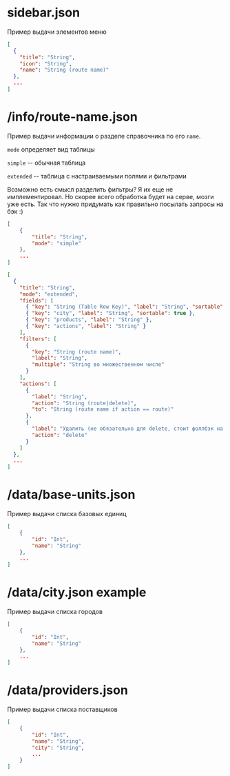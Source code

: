 # sidebar.json
Пример выдачи элементов меню

```json
[
  {
    "title": "String",
    "icon": "String",
    "name": "String (route name)"
  },
  ...
]
```

# /info/route-name.json
Пример выдачи информации о разделе справочника по его `name`.

`mode` определяет вид таблицы

`simple` -- обычная таблица

`extended` -- таблица с настраиваемыми полями и фильтрами

Возможно есть смысл разделить фильтры? Я их еще не имплементировал. Но скорее всего обработка будет на серве, мозги уже есть. Так что нужно придумать как правильно посылать запросы на бэк :)

```json
[
    {
        "title": "String",
        "mode": "simple"
    },
    ...
]
```

```json
[
  {
    "title": "String",
    "mode": "extended",
    "fields": [
      { "key": "String (Table Row Key)", "label": "String", "sortable": false },
      { "key": "city", "label": "String", "sortable": true },
      { "key": "products", "label": "String" },
      { "key": "actions", "label": "String" }
    ],
    "filters": [
      {
        "key": "String (route name)",
        "label": "String",
        "multiple": "String во множественном числе"
      }
    ],
    "actions": [
      {
        "label": "String",
        "action": "String (route|delete)",
        "to": "String (route name if action == route)"
      },
      {
        "label": "Удалить (не обязательно для delete, стоит фоллбэк на всякий)",
        "action": "delete"
      }
    ]
  },
  ...
]
```

# /data/base-units.json
Пример выдачи списка базовых единиц

```json
[
    {
        "id": "Int",
        "name": "String"
    },
    ...
]
```

# /data/city.json example
Пример выдачи списка городов

```json
[
    {
        "id": "Int",
        "name": "String"
    },
    ...
]
```

# /data/providers.json
Пример выдачи списка поставщиков 

```json
[
    {
        "id": "Int",
        "name": "String",
        "city": "String",
        ...
    }
]
```